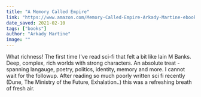 ```yaml
---
title: "A Memory Called Empire"
link: "https://www.amazon.com/Memory-Called-Empire-Arkady-Martine-ebook/dp/B07C7BCB88"
date_saved: 2021-02-10
tags: ["books"]
author: "Arkady Martine"
image: ""
---
```


What richness! The first time I've read sci-fi that felt a bit like Iain M Banks. Deep, complex, rich worlds with strong characters. An absolute treat - spanning langauge, poetry, politics, identity, memory and more. I cannot wait for the followup. After reading so much poorly written sci fi recently (Dune, The Ministry of the Future, Exhalation..) this was a refreshing breath of fresh air.
